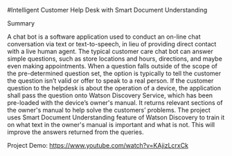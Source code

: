 #Intelligent Customer Help Desk with Smart Document Understanding

Summary

A chat bot is a software application used to conduct an on-line chat conversation via text or text-to-speech, in lieu of providing direct contact with a live human agent. The typical customer care chat bot can answer simple questions, such as store locations and hours, directions, and maybe even making appointments. When a question falls outside of the scope of the pre-determined question set, the option is typically to tell the customer the question isn’t valid or offer to speak to a real person. 
If the customer question to the helpdesk is about the operation of a device, the application shall pass the question onto Watson Discovery Service, which has been pre-loaded with the device’s owner's manual. It returns relevant sections of the owner's manual to help solve the customers’ problems. The project uses Smart Document Understanding feature of Watson Discovery to train it on what text in the owner's manual is important and what is not. This will improve the answers returned from the queries. 

Project Demo: https://www.youtube.com/watch?v=KAjizLcrxCk
